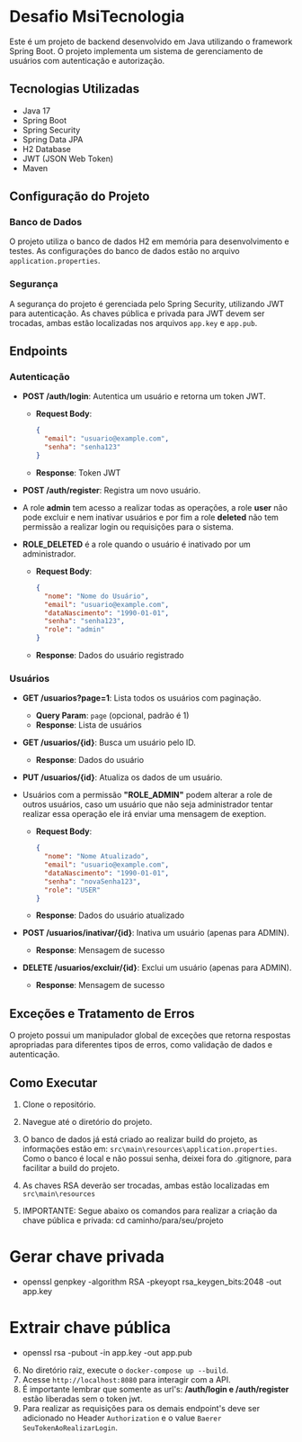 # Desafio MsiTecnologia

Este é um projeto de backend desenvolvido em Java utilizando o framework Spring Boot. O projeto implementa um sistema de gerenciamento de usuários com autenticação e autorização.

## Tecnologias Utilizadas

- Java 17
- Spring Boot
- Spring Security
- Spring Data JPA
- H2 Database
- JWT (JSON Web Token)
- Maven

## Configuração do Projeto

### Banco de Dados

O projeto utiliza o banco de dados H2 em memória para desenvolvimento e testes. As configurações do banco de dados estão no arquivo `application.properties`.

### Segurança

A segurança do projeto é gerenciada pelo Spring Security, utilizando JWT para autenticação. As chaves pública e privada para JWT devem ser trocadas, ambas estão localizadas nos arquivos `app.key` e `app.pub`.

## Endpoints

### Autenticação

- **POST /auth/login**: Autentica um usuário e retorna um token JWT.
  - **Request Body**: 
    ```json
    {
      "email": "usuario@example.com",
      "senha": "senha123"
    }
    ```
  - **Response**: Token JWT

- **POST /auth/register**: Registra um novo usuário.
- A role **admin** tem acesso a realizar todas as operações, a role **user** não pode excluir e nem inativar usuários e por fim a role **deleted** não tem permissão a realizar login ou requisições para o sistema.
- **ROLE_DELETED** é a role quando o usuário é inativado por um administrador.
  - **Request Body**: 
    ```json
    {
      "nome": "Nome do Usuário",
      "email": "usuario@example.com",
      "dataNascimento": "1990-01-01",
      "senha": "senha123",
      "role": "admin"
    }
    ```
  - **Response**: Dados do usuário registrado

### Usuários

- **GET /usuarios?page=1**: Lista todos os usuários com paginação.
  - **Query Param**: `page` (opcional, padrão é 1)
  - **Response**: Lista de usuários

- **GET /usuarios/{id}**: Busca um usuário pelo ID.
  - **Response**: Dados do usuário

- **PUT /usuarios/{id}**: Atualiza os dados de um usuário.
- Usuários com a permissão **"ROLE_ADMIN"** podem alterar a role de outros usuários, caso um usuário que não seja administrador tentar realizar essa operação ele irá enviar uma mensagem de exeption.
  - **Request Body**: 
    ```json
    {
      "nome": "Nome Atualizado",
      "email": "usuario@example.com",
      "dataNascimento": "1990-01-01",
      "senha": "novaSenha123",
      "role": "USER"
    }
    ```
  - **Response**: Dados do usuário atualizado

- **POST /usuarios/inativar/{id}**: Inativa um usuário (apenas para ADMIN).
  - **Response**: Mensagem de sucesso

- **DELETE /usuarios/excluir/{id}**: Exclui um usuário (apenas para ADMIN).
  - **Response**: Mensagem de sucesso

## Exceções e Tratamento de Erros

O projeto possui um manipulador global de exceções que retorna respostas apropriadas para diferentes tipos de erros, como validação de dados e autenticação.

## Como Executar

1. Clone o repositório.
2. Navegue até o diretório do projeto.

3. O banco de dados já está criado ao realizar build do projeto, as informações estão em: `src\main\resources\application.properties`. Como o banco é local e não possui senha, deixei fora do .gitignore, para facilitar a build do projeto.
4. As chaves RSA deverão ser trocadas, ambas estão localizadas em `src\main\resources`

5. IMPORTANTE: Segue abaixo os comandos para realizar a criação da chave pública e privada:
cd caminho/para/seu/projeto
# Gerar chave privada
  - openssl genpkey -algorithm RSA -pkeyopt rsa_keygen_bits:2048 -out app.key

# Extrair chave pública
  - openssl rsa -pubout -in app.key -out app.pub

6. No diretório raiz, execute o `docker-compose up --build`.
7. Acesse `http://localhost:8080` para interagir com a API.
8. É importante lembrar que somente as url's: **/auth/login e /auth/register** estão liberadas sem o token jwt.
9. Para realizar as requisições para os demais endpoint's deve ser adicionado no Header `Authorization` e o value `Baerer SeuTokenAoRealizarLogin`.

